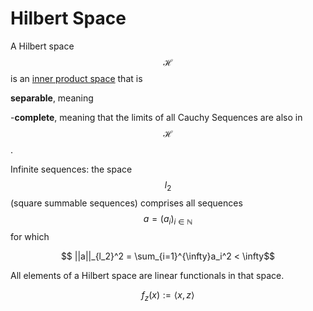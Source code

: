 # Hilbert Space

A Hilbert space $$\mathcal{H}$$ is an [inner product space](inner_product.md) that is

**separable**, meaning

-**complete**, meaning that the limits of all Cauchy Sequences are also in $$\mathcal{H}$$.

Infinite sequences: the space $$l_2$$ (square summable sequences) comprises all
sequences $$a = (a_i)_{i \in \mathbb{N}}$$ for which

$$ ||a||_{l_2}^2 = \sum_{i=1}^{\infty}a_i^2 < \infty$$


All elements of a Hilbert space are linear functionals in that space.

$$f_z(x) := \langle x, z \rangle$$